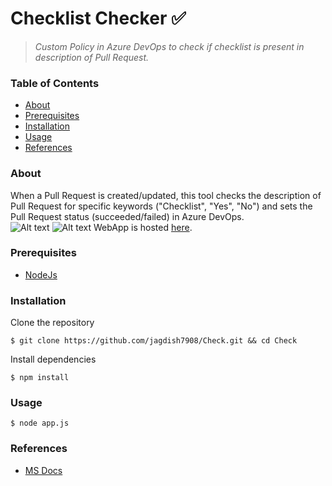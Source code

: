 # Checklist Checker :white_check_mark:
> *Custom Policy in Azure DevOps to check if checklist is present in description of Pull Request.*</br>

### Table of Contents
* [About](#about)
* [Prerequisites](#prerequisites)
* [Installation](#installation)
* [Usage](#usage)
* [References](#References)
### About
When a Pull Request is created/updated, this tool checks the description of Pull Request for specific keywords ("Checklist", "Yes", "No") and sets the Pull Request status (succeeded/failed) in Azure DevOps.</br>
![Alt text](Succeeded.png "Succeeded")
![Alt text](Failed.png "Failed")
WebApp is hosted [here](https://checklist-checker.herokuapp.com/).</br>
### Prerequisites
 * [NodeJs](https://nodejs.org/en/)
### Installation
Clone the repository
```console
$ git clone https://github.com/jagdish7908/Check.git && cd Check
```
Install dependencies
```console
$ npm install
```
### Usage
```console
$ node app.js
```
### References
 * [MS Docs](https://docs.microsoft.com/en-us/azure/devops/repos/git/create-pr-status-server?view=azure-devops)
